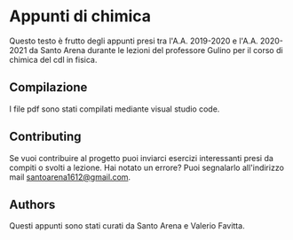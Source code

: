 # Appunti di chimica
Questo testo è frutto degli appunti presi tra l'A.A. 2019-2020 e l'A.A. 2020-2021 da Santo Arena durante le lezioni del professore Gulino per il corso di chimica del cdl in fisica.

## Compilazione 
I file pdf sono stati compilati mediante visual studio code.

## Contributing 
Se vuoi contribuire al progetto puoi inviarci esercizi interessanti presi da compiti o svolti a lezione.
Hai notato un errore? Puoi segnalarlo all'indirizzo mail santoarena1612@gmail.com.

## Authors
Questi appunti sono stati curati da Santo Arena e Valerio Favitta.

